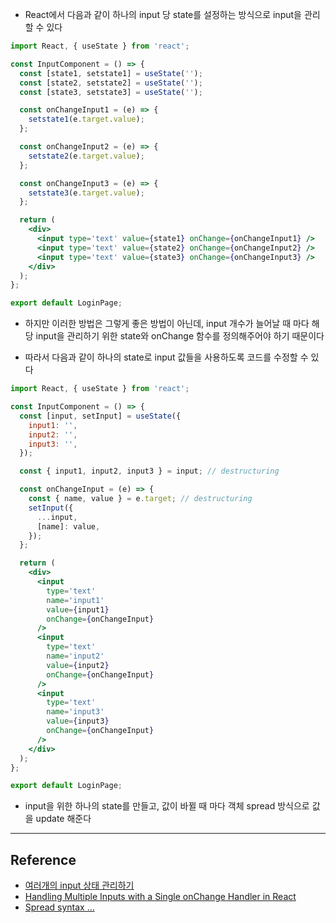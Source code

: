 - React에서 다음과 같이 하나의 input 당 state를 설정하는 방식으로 input을 관리할 수 있다

```jsx
import React, { useState } from 'react';

const InputComponent = () => {
  const [state1, setstate1] = useState('');
  const [state2, setstate2] = useState('');
  const [state3, setstate3] = useState('');

  const onChangeInput1 = (e) => {
    setstate1(e.target.value);
  };

  const onChangeInput2 = (e) => {
    setstate2(e.target.value);
  };

  const onChangeInput3 = (e) => {
    setstate3(e.target.value);
  };

  return (
    <div>
      <input type='text' value={state1} onChange={onChangeInput1} />
      <input type='text' value={state2} onChange={onChangeInput2} />
      <input type='text' value={state3} onChange={onChangeInput3} />
    </div>
  );
};

export default LoginPage;
```

- 하지만 이러한 방법은 그렇게 좋은 방법이 아닌데, input 개수가 늘어날 때 마다 해당 input을 관리하기 위한 state와 onChange 함수를 정의해주어야 하기 때문이다

- 따라서 다음과 같이 하나의 state로 input 값들을 사용하도록 코드를 수정할 수 있다

```jsx
import React, { useState } from 'react';

const InputComponent = () => {
  const [input, setInput] = useState({
    input1: '',
    input2: '',
    input3: '',
  });

  const { input1, input2, input3 } = input; // destructuring

  const onChangeInput = (e) => {
    const { name, value } = e.target; // destructuring
    setInput({
      ...input,
      [name]: value,
    });
  };

  return (
    <div>
      <input
        type='text'
        name='input1'
        value={input1}
        onChange={onChangeInput}
      />
      <input
        type='text'
        name='input2'
        value={input2}
        onChange={onChangeInput}
      />
      <input
        type='text'
        name='input3'
        value={input3}
        onChange={onChangeInput}
      />
    </div>
  );
};

export default LoginPage;
```

- input을 위한 하나의 state를 만들고, 값이 바뀔 때 마다 객체 spread 방식으로 값을 update 해준다

---

## Reference

- [여러개의 input 상태 관리하기](https://react.vlpt.us/basic/09-multiple-inputs.html)
- [Handling Multiple Inputs with a Single onChange Handler in React](https://www.pluralsight.com/guides/handling-multiple-inputs-with-single-onchange-handler-react)
- [Spread syntax ... ](https://developer.mozilla.org/en-US/docs/Web/JavaScript/Reference/Operators/Spread_syntax)
